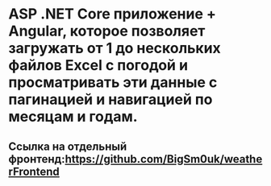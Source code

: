 # ASP .NET Core приложение + Angular, которое позволяет загружать от 1 до нескольких файлов Excel с погодой и просматривать эти данные с пагинацией и навигацией по месяцам и годам.

## Ссылка на отдельный фронтенд:https://github.com/BigSm0uk/weatherFrontend
